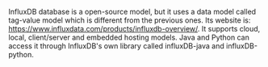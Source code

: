 InfluxDB database is a open-source model, but it uses a data model called tag-value model which is different from the previous ones. Its website is: https://www.influxdata.com/products/influxdb-overview/. It supports cloud, local, client/server and embedded hosting models. Java and Python can access it through InfluxDB's own library called influxDB-java and influxDB-python. 
